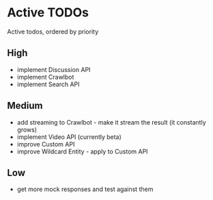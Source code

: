 # Active TODOs

Active todos, ordered by priority

## High

- implement Discussion API
- implement Crawlbot
- implement Search API

## Medium

- add streaming to Crawlbot - make it stream the result (it constantly grows)
- implement Video API (currently beta)
- improve Custom API
- improve Wildcard Entity - apply to Custom API

## Low

- get more mock responses and test against them